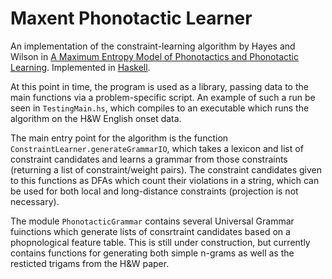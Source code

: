 # Maxent Phonotactic Learner

An implementation of the constraint-learning algorithm by Hayes and Wilson in [A Maximum Entropy Model of Phonotactics and Phonotactic Learning](http://www.linguistics.ucla.edu/people/hayes/Phonotactics/Index.htm). Implemented in [Haskell](https://www.haskell.org/).

At this point in time, the program is used as a library, passing data to the main functions via a problem-specific script. An example of such a run be seen in `TestingMain.hs`, which compiles to an executable which runs the algorithm on the H&W English onset data.

The main entry point for the algorithm is the function `ConstraintLearner.generateGrammarIO`, which takes a lexicon and list of constraint candidates and learns a grammar from those constraints (returning a list of constraint/weight pairs). The constraint candidates given to this functions as DFAs which count their violations in a string, which can be used for both local and long-distance constraints (projection is not necessary).

The module `PhonotacticGrammar` contains several Universal Grammar fuinctions which generate lists of consrtraint candidates based on a phopnological feature table. This is still under construction, but currently contains functions for generating both simple n-grams as well as the resticted trigams from the H&W paper.
